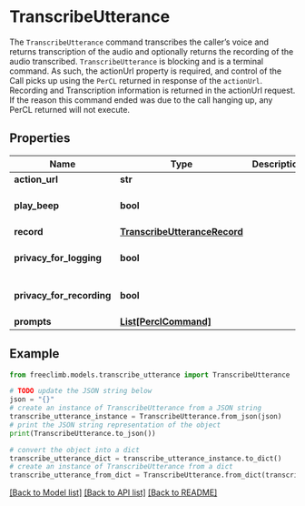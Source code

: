 # TranscribeUtterance

The `TranscribeUtterance` command transcribes the caller’s voice and returns transcription of the audio and optionally returns the recording of the audio transcribed.  `TranscribeUtterance` is blocking and is a terminal command. As such, the actionUrl property is required, and control of the Call picks up using the `PerCL` returned in response of the `actionUrl`. Recording and Transcription information is returned in the actionUrl request. If the reason this command ended was due to the call hanging up, any PerCL returned will not execute.

## Properties

Name | Type | Description | Notes
------------ | ------------- | ------------- | -------------
**action_url** | **str** |  | 
**play_beep** | **bool** |  | [optional] [default to False]
**record** | [**TranscribeUtteranceRecord**](TranscribeUtteranceRecord.md) |  | [optional] 
**privacy_for_logging** | **bool** |  | [optional] [default to False]
**privacy_for_recording** | **bool** |  | [optional] [default to False]
**prompts** | [**List[PerclCommand]**](PerclCommand.md) |  | [optional] 

## Example

```python
from freeclimb.models.transcribe_utterance import TranscribeUtterance

# TODO update the JSON string below
json = "{}"
# create an instance of TranscribeUtterance from a JSON string
transcribe_utterance_instance = TranscribeUtterance.from_json(json)
# print the JSON string representation of the object
print(TranscribeUtterance.to_json())

# convert the object into a dict
transcribe_utterance_dict = transcribe_utterance_instance.to_dict()
# create an instance of TranscribeUtterance from a dict
transcribe_utterance_from_dict = TranscribeUtterance.from_dict(transcribe_utterance_dict)
```
[[Back to Model list]](../README.md#documentation-for-models) [[Back to API list]](../README.md#documentation-for-api-endpoints) [[Back to README]](../README.md)


